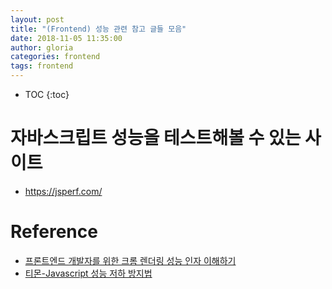 ```yaml
---
layout: post
title: "(Frontend) 성능 관련 참고 글들 모음"
date: 2018-11-05 11:35:00
author: gloria
categories: frontend
tags: frontend 
---
```


* TOC
{:toc}

# 자바스크립트 성능을 테스트해볼 수 있는 사이트

* https://jsperf.com/

# Reference

* [프론트엔드 개발자를 위한 크롬 렌더링 성능 인자 이해하기](https://medium.com/@cwdoh/%ED%94%84%EB%A1%A0%ED%8A%B8%EC%97%94%EB%93%9C-%EA%B0%9C%EB%B0%9C%EC%9E%90%EB%A5%BC-%EC%9C%84%ED%95%9C-%ED%81%AC%EB%A1%AC-%EB%A0%8C%EB%8D%94%EB%A7%81-%EC%84%B1%EB%8A%A5-%EC%9D%B8%EC%9E%90-%EC%9D%B4%ED%95%B4%ED%95%98%EA%B8%B0-4c9e4d715638)
* [티몬-Javascript 성능 저하 방지법](https://blog.naver.com/PostView.nhn?blogId=tmondev&logNo=221070295102&parentCategoryNo=&categoryNo=6&viewDate=&isShowPopularPosts=false&from=postView)

